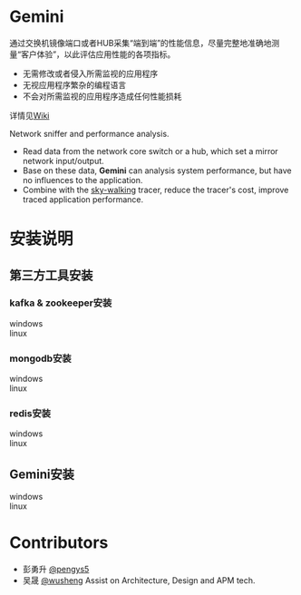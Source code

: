 # Gemini
通过交换机镜像端口或者HUB采集“端到端”的性能信息，尽量完整地准确地测量“客户体验”，以此评估应用性能的各项指标。

* 无需修改或者侵入所需监视的应用程序
* 无视应用程序繁杂的编程语言
* 不会对所需监视的应用程序造成任何性能损耗

详情见[Wiki](https://github.com/skywalking-developer/gemini/wiki)

Network sniffer and performance analysis.

* Read data from the network core switch or a hub, which set a mirror network input/output.
* Base on these data, **Gemini** can analysis system performance, but have no influences to the application.
* Combine with the [sky-walking](https://github.com/wu-sheng/sky-walking) tracer, reduce the tracer's cost, improve traced application performance.

# 安装说明
## 第三方工具安装
### kafka & zookeeper安装
windows  
linux
### mongodb安装
windows  
linux
### redis安装
windows  
linux
## Gemini安装
windows  
linux
# Contributors
* 彭勇升 [@pengys5](https://github.com/pengys5)
* 吴晟 [@wusheng](https://github.com/wu-sheng)  Assist on Architecture, Design and APM tech.
